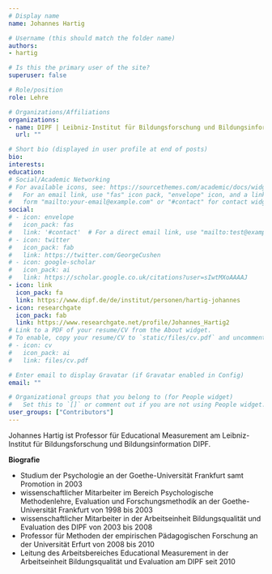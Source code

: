 ```yaml
---
# Display name
name: Johannes Hartig

# Username (this should match the folder name)
authors:
- hartig

# Is this the primary user of the site?
superuser: false

# Role/position
role: Lehre

# Organizations/Affiliations
organizations:
- name: DIPF | Leibniz-Institut für Bildungsforschung und Bildungsinformation
  url: ""

# Short bio (displayed in user profile at end of posts)
bio:
interests:
education:
# Social/Academic Networking
# For available icons, see: https://sourcethemes.com/academic/docs/widgets/#icons
#   For an email link, use "fas" icon pack, "envelope" icon, and a link in the
#   form "mailto:your-email@example.com" or "#contact" for contact widget.
social:
# - icon: envelope
#   icon_pack: fas
#   link: '#contact'  # For a direct email link, use "mailto:test@example.org".
# - icon: twitter
#   icon_pack: fab
#   link: https://twitter.com/GeorgeCushen
# - icon: google-scholar
#   icon_pack: ai
#   link: https://scholar.google.co.uk/citations?user=sIwtMXoAAAAJ
- icon: link
  icon_pack: fa
  link: https://www.dipf.de/de/institut/personen/hartig-johannes
- icon: researchgate
  icon_pack: fab
  link: https://www.researchgate.net/profile/Johannes_Hartig2
# Link to a PDF of your resume/CV from the About widget.
# To enable, copy your resume/CV to `static/files/cv.pdf` and uncomment the lines below.
# - icon: cv
#   icon_pack: ai
#   link: files/cv.pdf

# Enter email to display Gravatar (if Gravatar enabled in Config)
email: ""

# Organizational groups that you belong to (for People widget)
#   Set this to `[]` or comment out if you are not using People widget.
user_groups: ["Contributors"]
---
```


Johannes Hartig ist Professor für Educational Measurement am Leibniz-Institut für Bildungsforschung und Bildungsinformation DIPF. 

**Biografie**

- Studium der Psychologie an der Goethe-Universität Frankfurt samt Promotion in 2003 
- wissenschaftlicher Mitarbeiter im Bereich Psychologische Methodenlehre, Evaluation und Forschungsmethodik an der Goethe-Universität Frankfurt von 1998 bis 2003 
- wissenschaftlicher Mitarbeiter in der Arbeitseinheit Bildungsqualität und Evaluation des DIPF von 2003 bis 2008 
- Professor für Methoden der empirischen Pädagogischen Forschung an der Universität Erfurt von 2008 bis 2010
- Leitung des Arbeitsbereiches Educational Measurement in der Arbeitseinheit Bildungsqualität und Evaluation am DIPF seit 2010
